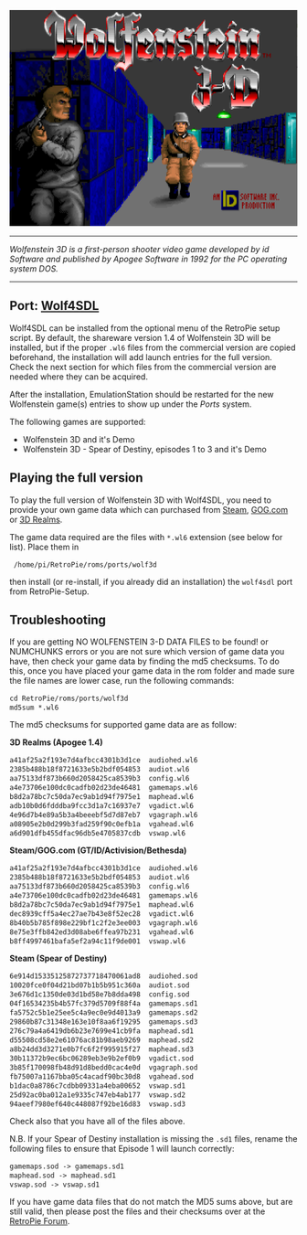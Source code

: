 ![](images/wolfenstein-3d/wolf3d.png)

***

_Wolfenstein 3D is a first-person shooter video game developed by id Software and published by Apogee Software in 1992 for the PC operating system DOS._

***

## Port: [Wolf4SDL](https://github.com/mozzwald/wolf4sdl)

Wolf4SDL can be installed from the optional menu of the RetroPie setup script. By default, the shareware version 1.4 of Wolfenstein 3D will be installed, but if the proper `.wl6` files from the commercial version are copied beforehand, the installation will add launch entries for the full version. Check the next section for which files from the commercial version are needed where they can be acquired.

After the installation, EmulationStation should be restarted for the new Wolfenstein game(s) entries to show up under the _Ports_ system. 

The following games are supported:

 - Wolfenstein 3D and it's Demo
 - Wolfenstein 3D - Spear of Destiny, episodes 1 to 3 and it's Demo

## Playing the full version

To play the full version of Wolfenstein 3D with Wolf4SDL, you need to provide your own game data which can purchased from [Steam](http://store.steampowered.com/app/2270), [GOG.com](https://www.gog.com/game/wolfenstein_3d_and_spear_of_destiny) or [3D Realms](https://3drealms.com/catalog/wolfenstein-3d_25/).

The game data required are the files with `*.wl6` extension (see below for list). Place them in 

```
 /home/pi/RetroPie/roms/ports/wolf3d
```

then install (or re-install, if you already did an installation) the `wolf4sdl` port from RetroPie-Setup.

## Troubleshooting

If you are getting NO WOLFENSTEIN 3-D DATA FILES to be found! or NUMCHUNKS errors or you are not sure which version of game data you have, then check your game data by finding the md5 checksums. To do this, once you have placed your game data in the rom folder and made sure the file names are lower case, run the following commands:

	cd RetroPie/roms/ports/wolf3d
	md5sum *.wl6

The md5 checksums for supported game data are as follow:

**3D Realms (Apogee 1.4)**

	a41af25a2f193e7d4afbcc4301b3d1ce  audiohed.wl6
	2385b488b18f8721633e5b2bdf054853  audiot.wl6
	aa75133df873b660d2058425ca8539b3  config.wl6
	a4e73706e100dc0cadfb02d23de46481  gamemaps.wl6
	b8d2a78bc7c50da7ec9ab1d94f7975e1  maphead.wl6
	adb10b0d6fdddba9fcc3d1a7c16937e7  vgadict.wl6
	4e96d7b4e89a5b3a4beeebf5d7d87eb7  vgagraph.wl6
	a08905e2b0d299b3fad259f90c0efb1a  vgahead.wl6
	a6d901dfb455dfac96db5e4705837cdb  vswap.wl6

**Steam/GOG.com (GT/ID/Activision/Bethesda)**

	a41af25a2f193e7d4afbcc4301b3d1ce  audiohed.wl6
	2385b488b18f8721633e5b2bdf054853  audiot.wl6
	aa75133df873b660d2058425ca8539b3  config.wl6
	a4e73706e100dc0cadfb02d23de46481  gamemaps.wl6
	b8d2a78bc7c50da7ec9ab1d94f7975e1  maphead.wl6
	dec8939cff5a4ec27ae7b43e8f52ec28  vgadict.wl6
	8b40b5b785f898e229bf1c2f2e3ee003  vgagraph.wl6
	8e75e3ffb842ed3d08abe6ffea97b231  vgahead.wl6
	b8ff4997461bafa5ef2a94c11f9de001  vswap.wl6

**Steam (Spear of Destiny)**

	6e914d15335125872737718470061ad8  audiohed.sod
	10020fce0f04d21bd07b1b5b951c360a  audiot.sod
	3e676d1c1350de03d1bd58e7b8dda498  config.sod
	04f16534235b4b57fc379d5709f88f4a  gamemaps.sd1
	fa5752c5b1e25ee5c4a9ec0e9d4013a9  gamemaps.sd2
	29860b87c31348e163e10f8aa6f19295  gamemaps.sd3
	276c79a4a6419db6b23e7699e41cb9fa  maphead.sd1
	d55508cd58e2e61076ac81b98aeb9269  maphead.sd2
	a8b24dd3d3271e0b7fc6f2f995915f27  maphead.sd3
	30b11372b9ec6bc06289eb3e9b2ef0b9  vgadict.sod
	3b85f170098fb48d91d8bedd0cac4e0d  vgagraph.sod
	fb75007a1167bba05c4acadf90bc30d8  vgahead.sod
	b1dac0a8786c7cdbb09331a4eba00652  vswap.sd1
	25d92ac0ba012a1e9335c747eb4ab177  vswap.sd2
	94aeef7980ef640c448087f92be16d83  vswap.sd3

Check also that you have all of the files above.

N.B. If your Spear of Destiny installation is missing the `.sd1` files, rename the following files to ensure that Episode 1 will launch correctly:

	gamemaps.sod -> gamemaps.sd1
	maphead.sod -> maphead.sd1
	vswap.sod -> vswap.sd1

If you have game data files that do not match the MD5 sums above, but are still valid, then please post the files and their checksums over at the [RetroPie Forum](https://retropie.org.uk/forum).
